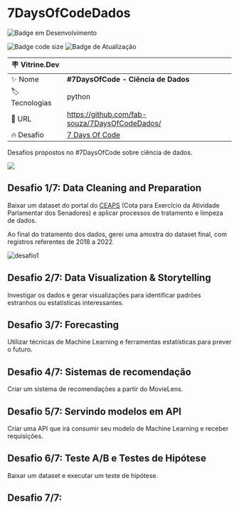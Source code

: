 # 7DaysOfCodeDados

![Badge em Desenvolvimento](http://img.shields.io/static/v1?label=STATUS&message=EM%20DESENVOLVIMENTO&color=GREEN&style=for-the-badge)

![Badge code size](https://img.shields.io/github/languages/code-size/fab-souza/7DaysOfCodeDados)
![Badge de Atualização](https://img.shields.io/github/last-commit/fab-souza/7DaysOfCodeDados)

| :placard: Vitrine.Dev |    |
| -------------  | --- |
| :sparkles: Nome        | **#7DaysOfCode - Ciência de Dados**
| :label: Tecnologias | python
| :rocket: URL         | https://github.com/fab-souza/7DaysOfCodeDados/
| :fire: Desafio     | [7 Days Of Code](https://7daysofcode.io/matricula/data-science)

Desafios propostos no #7DaysOfCode sobre ciência de dados.

![](https://user-images.githubusercontent.com/67301805/196429854-c14b2ec3-d886-4e35-a5af-3c180ad2c073.jpg#vitrinedev)

## Desafio 1/7: Data Cleaning and Preparation

Baixar um dataset do portal do [CEAPS](https://www12.senado.leg.br/transparencia/dados-abertos-transparencia/dados-abertos-ceaps?utm_source=ActiveCampaign&utm_medium=email&utm_content=%237DaysOfCode+-+Ci%C3%AAncia+de+Dados+1%2F7%3A+Data+Cleaning+and+Preparation&utm_campaign=%5BAlura+%237Days+Of+Code%5D%28Java%29+Dia+1%2F7%3A+Consumir+uma+API+de+filmes) (Cota para Exercício da Atividade Parlamentar dos Senadores) e aplicar processos de tratamento e limpeza de dados.

Ao final do tratamento dos dados, gerei uma amostra do dataset final, com registros referentes de 2018 a 2022.

![desafio1](https://user-images.githubusercontent.com/67301805/196568820-104b4574-699b-4d09-a4c3-efc1a205ccdf.jpg)


## Desafio 2/7: Data Visualization & Storytelling
Investigar os dados e gerar visualizações para identificar padrões estranhos ou estatísticas interessantes.






## Desafio 3/7: Forecasting

Utilizar técnicas de Machine Learning e ferramentas estatísticas para prever o futuro.





## Desafio 4/7: Sistemas de recomendação

Criar um sistema de recomendações a partir do MovieLens.






## Desafio 5/7: Servindo modelos em API

Criar uma API que irá consumir seu modelo de Machine Learning e receber requisições.





## Desafio 6/7: Teste A/B e Testes de Hipótese

Baixar um dataset e executar um teste de hipótese.




## Desafio 7/7: 
